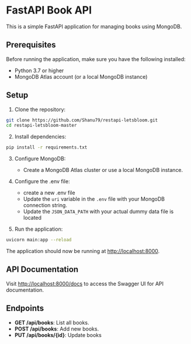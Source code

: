 # FastAPI Book API

This is a simple FastAPI application for managing books using MongoDB.

## Prerequisites

Before running the application, make sure you have the following installed:

- Python 3.7 or higher
- MongoDB Atlas account (or a local MongoDB instance)

## Setup

1. Clone the repository:

```bash
git clone https://github.com/Shanu79/restapi-letsbloom.git
cd restapi-letsbloom-master
```

2. Install dependencies:

```bash
pip install -r requirements.txt
```

3. Configure MongoDB:

   - Create a MongoDB Atlas cluster or use a local MongoDB instance.
  
5. Configure the .env file:
   - create a new .env file
   - Update the `uri` variable in the `.env` file with your MongoDB connection string.
   - Update the `JSON_DATA_PATH` with your actual dummy data file is located
6. Run the application:

```bash
uvicorn main:app --reload
```

The application should now be running at [http://localhost:8000](http://localhost:8000).

## API Documentation

Visit [http://localhost:8000/docs](http://localhost:8000/docs) to access the Swagger UI for API documentation.

## Endpoints

- **GET /api/books**: List all books.
- **POST /api/books**: Add new books.
- **PUT /api/books/{id}**: Update books

